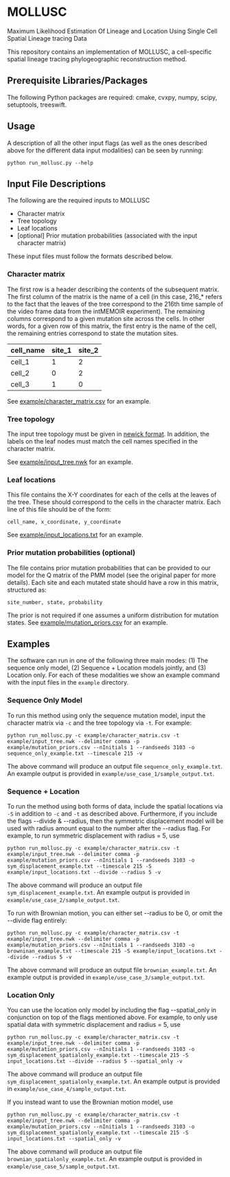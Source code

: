 # MOLLUSC 
Maximum Likelihood Estimation Of Lineage and Location Using Single Cell Spatial Lineage tracing Data

This repository contains an implementation of MOLLUSC, a cell-specific spatial lineage tracing phylogeographic reconstruction method.

## Prerequisite Libraries/Packages
The following Python packages are required: cmake, cvxpy, numpy, scipy, setuptools, treeswift.

## Usage
A description of all the other input flags (as well as the ones described above for the different data input modalities) can be seen by running:
```
python run_mollusc.py --help
```

## Input File Descriptions
The following are the required inputs to MOLLUSC
- Character matrix
- Tree topology
- Leaf locations
- [optional] Prior mutation probabilities (associated with the input character matrix)

These input files must follow the formats described below.

### Character matrix
The first row is a header describing the contents of the subsequent matrix. The first column of the matrix is the name of a cell (in this case, 216_* refers to the fact that the leaves of the tree correspond to the 216th time sample of the video frame data from the intMEMOIR experiment). The remaining columns correspond to a given mutation site across the cells. In other words, for a given row of this matrix, the first entry is the name of the cell, the remaining  entries correspond to state the mutation sites. 

| cell_name  | site_1 | site_2 |
| ------------- | ------------- | ------------- |
| cell_1  | 1  | 2  |
| cell_2  | 0  | 2  |
| cell_3  | 1  | 0  |

See [example/character_matrix.csv](example/character_matrix.csv) for an example.

### Tree topology
The input tree topology must be given in [newick format](https://en.wikipedia.org/wiki/Newick_format#:~:text=In%20mathematics%2C%20Newick%20tree%20format,Maddison%2C%20Christopher%20Meacham%2C%20F.). 
In addition, the labels on the leaf nodes must match the cell names specified in the character matrix.

See [example/input_tree.nwk](example/input_tree.nwk) for an example.

### Leaf locations
This file contains the X-Y coordinates for each of the cells at the leaves of the tree. These should correspond to the cells in the character matrix. Each line of this file should be of the form:

```
cell_name, x_coordinate, y_coordinate
```
See [example/input_locations.txt](example/input_locations.txt) for an example.

### Prior mutation probabilities (optional)
The file contains prior mutation probabilities that can be provided to our model for the Q matrix of the PMM model (see the original paper for more details). Each site and each mutated state should have a row in this matrix, structured as:

```
site_number, state, probability 
```
The prior is not required if one assumes a uniform distribution for mutation states.
See [example/mutation_priors.csv](example/mutation_priors.csv) for an example.

## Examples
The software can run in one of the following three main modes: (1) The sequence only model, (2) Sequence + Location models jointly, and (3) Location only. 
For each of these modalities we show an example command with the input files in the `example` directory.

### Sequence Only Model

To run this method using only the sequence mutation model, input the character matrix via `-c` and the tree topology via `-t`. For example: 
```
python run_mollusc.py -c example/character_matrix.csv -t example/input_tree.nwk --delimiter comma -p example/mutation_priors.csv --nInitials 1 --randseeds 3103 -o sequence_only_example.txt --timescale 215 -v
```
The above command will produce an output file `sequence_only_example.txt`. An example output is provided in `example/use_case_1/sample_output.txt`.

### Sequence + Location
To run the method using both forms of data, include the spatial locations via `-S` in addition to `-c` and `-t` as described above. Furthermore, if you include the flags --divide & --radius, then the symmetric displacement model will be used with radius amount equal to the number after the --radius flag. For example, to run symmetric displacement with radius = 5, use
```
python run_mollusc.py -c example/character_matrix.csv -t example/input_tree.nwk --delimiter comma -p example/mutation_priors.csv --nInitials 1 --randseeds 3103 -o sym_displacement_example.txt --timescale 215 -S example/input_locations.txt --divide --radius 5 -v
```
The above command will produce an output file `sym_displacement_example.txt`. An example output is provided in `example/use_case_2/sample_output.txt`.

To run with Brownian motion, you can either set --radius to be 0, or omit the --divide flag entirely: 
```
python run_mollusc.py -c example/character_matrix.csv -t example/input_tree.nwk --delimiter comma -p example/mutation_priors.csv --nInitials 1 --randseeds 3103 -o browninan_example.txt --timescale 215 -S example/input_locations.txt --divide --radius 5 -v
```
The above command will produce an output file `brownian_example.txt`. An example output is provided in `example/use_case_3/sample_output.txt`.

### Location Only
You can use the location only model by including the flag --spatial_only in conjunction on top of the flags mentioned above. 
For example, to only use spatial data with symmetric displacement and radius = 5, use
```
python run_mollusc.py -c example/character_matrix.csv -t example/input_tree.nwk --delimiter comma -p example/mutation_priors.csv --nInitials 1 --randseeds 3103 -o sym_displacement_spatialonly_example.txt --timescale 215 -S input_locations.txt --divide --radius 5 --spatial_only -v
```
The above command will produce an output file `sym_displacement_spatialonly_example.txt`. An example output is provided in `example/use_case_4/sample_output.txt`.

If you instead want to use the Brownian motion model, use
```
python run_mollusc.py -c example/character_matrix.csv -t example/input_tree.nwk --delimiter comma -p example/mutation_priors.csv --nInitials 1 --randseeds 3103 -o sym_displacement_spatialonly_example.txt --timescale 215 -S input_locations.txt --spatial_only -v
```
The above command will produce an output file `brownian_spatialonly_example.txt`. An example output is provided in `example/use_case_5/sample_output.txt`.
